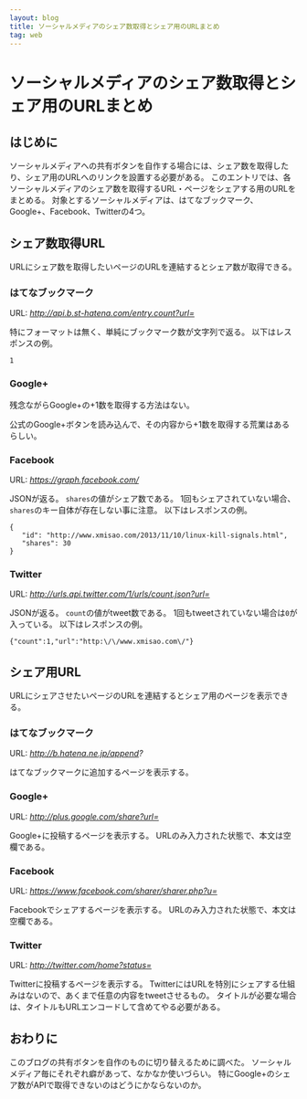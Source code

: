 ```yaml
---
layout: blog
title: ソーシャルメディアのシェア数取得とシェア用のURLまとめ
tag: web
---
```


# ソーシャルメディアのシェア数取得とシェア用のURLまとめ

## はじめに

ソーシャルメディアへの共有ボタンを自作する場合には、シェア数を取得したり、シェア用のURLへのリンクを設置する必要がある。
このエントリでは、各ソーシャルメディアのシェア数を取得するURL・ページをシェアする用のURLをまとめる。
対象とするソーシャルメディアは、はてなブックマーク、Google+、Facebook、Twitterの4つ。

## シェア数取得URL

URLにシェア数を取得したいページのURLを連結するとシェア数が取得できる。

### はてなブックマーク

URL: *http://api.b.st-hatena.com/entry.count?url=*

特にフォーマットは無く、単純にブックマーク数が文字列で返る。
以下はレスポンスの例。

~~~~
1
~~~~

### Google+

残念ながらGoogle+の+1数を取得する方法はない。

公式のGoogle+ボタンを読み込んで、その内容から+1数を取得する荒業はあるらしい。

### Facebook

URL: *https://graph.facebook.com/*

JSONが返る。
`shares`の値がシェア数である。
1回もシェアされていない場合、`shares`のキー自体が存在しない事に注意。
以下はレスポンスの例。

~~~~
{
   "id": "http://www.xmisao.com/2013/11/10/linux-kill-signals.html",
   "shares": 30
}
~~~~

### Twitter

URL: *http://urls.api.twitter.com/1/urls/count.json?url=*

JSONが返る。
`count`の値がtweet数である。
1回もtweetされていない場合は`0`が入っている。
以下はレスポンスの例。

~~~~
{"count":1,"url":"http:\/\/www.xmisao.com\/"}
~~~~

## シェア用URL

URLにシェアさせたいページのURLを連結するとシェア用のページを表示できる。

### はてなブックマーク

URL: *http://b.hatena.ne.jp/append?*

はてなブックマークに追加するページを表示する。

### Google+

URL: *http://plus.google.com/share?url=*

Google+に投稿するページを表示する。
URLのみ入力された状態で、本文は空欄である。

### Facebook

URL: *https://www.facebook.com/sharer/sharer.php?u=*

Facebookでシェアするページを表示する。
URLのみ入力された状態で、本文は空欄である。

### Twitter

URL: *http://twitter.com/home?status=*

Twitterに投稿するページを表示する。
TwitterにはURLを特別にシェアする仕組みはないので、あくまで任意の内容をtweetさせるもの。
タイトルが必要な場合は、タイトルもURLエンコードして含めてやる必要がある。

## おわりに

このブログの共有ボタンを自作のものに切り替えるために調べた。
ソーシャルメディア毎にそれぞれ癖があって、なかなか使いづらい。
特にGoogle+のシェア数がAPIで取得できないのはどうにかならないのか。
